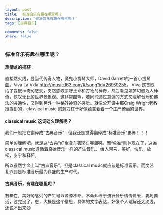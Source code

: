 ```yaml
---
layout: post
title:  标准音乐有趣在哪里呢？
description: "标准音乐有趣在哪里呢？"
tags: [古典音乐]

comments: false
share: false
---
```



### 标准音乐有趣在哪里呢？

#### **热情点的捕获：**

直接燃火线，是当代传奇人物，魔鬼小提琴大师，David Garrett的一首小提琴曲。Viva La Vida <http://music.163.com/#/song?id=26989255>。  Viva 这首歌给了我很神奇的感受，突然感叹惊讶生命和万物的神奇，然后看见如梦幻般浩大神奇，惊叹无比的世界景象观。这非常酷啊，若同时通过意通的方式来理解音乐和佛法的共通性，又得到另外一种格外神奇的感觉。就像公开课中那Craig Wright老教授提到的，classical music 的魅力在于好像蕴含着着一个庄严绮丽的世界。
 
#### classical music 这词这么理解呢？

我们一般把它翻译成“古典音乐”，但我还是觉得翻译成“标准音乐”更棒！！！

简单的理解吧，就是这“古典"好像没有表现在哪里啊。而“标准”则体现在了，这类classical music遵循着原始音乐一样的产生音乐。 给人带来，美好，快乐，放松，安宁和释怀。

所以虽然字义上叫“古典音乐”，但是classical music就应该是标准音乐，而文艺复兴则是标准音乐最为鼎盛的生产时代。

#### 古典音乐，有趣在哪里呢？

有趣在，美好的感受的产生可以源源不断。不会纠缠于流行音乐情情爱爱，要死要活，没完没了。恩，大概是这个意思，具体的文字表达，好像个人理解还太肤浅，还说不出来😄